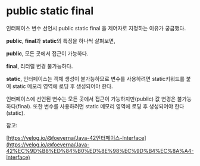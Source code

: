 # public static final

인터페이스 변수 선언시 public static final 을 제어자로 지정하는 이유가 궁금했다.

**public**, **final**과 **static**의 특징을 하나씩 살펴보면,

**public**, 모든 곳에서 접근이 가능하다.

**final**, 리터럴 변경 불가능하다.

**static**, 인터페이스는 객체 생성이 불가능하므로 변수를 사용하려면 static키워드를 붙여 static 메모리 영역에 로딩 후 생성되어야 한다.


인터페이스에 선언된 변수는 모든 곳에서 접근이 가능하지만(public) 값 변경은 불가능하다(final). 또한 변수를 사용하려면 static 메모리 영역에 로딩 후 생성되어야 한다(static).

참고:

[https://velog.io/@foeverna/Java-42인터페이스-Interface](https://velog.io/@foeverna/Java-42%EC%9D%B8%ED%84%B0%ED%8E%98%EC%9D%B4%EC%8A%A4-Interface)